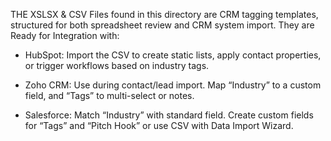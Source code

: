 THE XSLSX & CSV Files found in this directory are CRM tagging templates, structured for both spreadsheet review and CRM system import. They are Ready for Integration with:

- HubSpot: Import the CSV to create static lists, apply contact properties, or trigger workflows based on industry tags.

- Zoho CRM: Use during contact/lead import. Map “Industry” to a custom field, and “Tags” to multi-select or notes.

- Salesforce: Match “Industry” with standard field. Create custom fields for “Tags” and “Pitch Hook” or use CSV with Data Import Wizard.